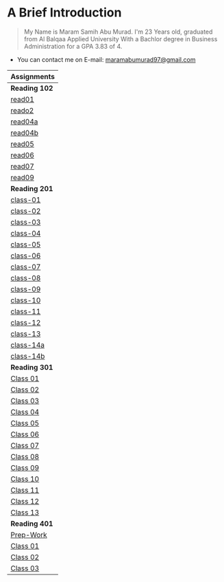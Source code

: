 # A Brief Introduction 
> My Name is Maram Samih Abu Murad. I'm 23 Years old, graduated from Al Balqaa Applied University With a Bachlor degree in Business Administration for a GPA 3.83 of 4. 

 * You can contact me on E-mail: maramabumurad97@gmail.com
 



| Assignments  |
|---------------------|
| **Reading 102** | 
|[read01](102/read01.md)|
|[reado2](102/read02.md)|   
|[read04a](102/read04a.md)|   
|[read04b](102/read04b.md)|   
|[read05](102/read05.md)|     
|[read06](102/read06.md)|   
|[read07](102/read07.md)|   
|[read09](102/read09.md)|    
| **Reading 201** | 
|[class-01](201/class-01.md)|
|[class-02](201/class-02.md)|
|[class-03](201/class-03.md)|
|[class-04](201/class-04.md)|
|[class-05](201/class-05.md)|
|[class-06](201/class-06.md)|
|[class-07](201/class-07.md)|
|[class-08](201/class-08.md)|
|[class-09](201/class-09.md)|
|[class-10](201/class-10.md)|
|[class-11](201/class-11.md)|
|[class-12](201/class-12.md)|
|[class-13](201/class-13.md)|
|[class-14a](201/class-14a.md)|
|[class-14b](201/class-14b.md)|
| **Reading 301** |
|[Class 01](301/class-01.md)|
|[Class 02](301/class-02.md)|
|[Class 03](301/class-03.md)|
|[Class 04](301/class-04.md)|
|[Class 05](301/class-05.md)|
|[Class 06](301/class-06.md)|
|[Class 07](301/class-07.md)|
|[Class 08](301/class-08.md)|
|[Class 09](301/class-09.md)|
|[Class 10](301/class-10.md)|
|[Class 11](301/class-11.md)|
|[Class 12](301/class-12.md)|
|[Class 13](301/class-13.md)|
| **Reading 401** |
|[Prep-Work](401/prep.md)|
|[Class 01](401/class-01.md)|
|[Class 02](401/class-02.md)|
|[Class 03](401/class-03.md)|


